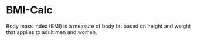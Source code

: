 # BMI-Calc
Body mass index (BMI) is a measure of body fat based on height and weight that applies to adult men and women.
